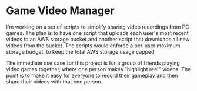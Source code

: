 # Game Video Manager

I'm working on a set of scripts to simplify sharing video recordings from PC
games. The plan is to have one script that uploads each user's most recent
videos to an AWS storage bucket and another script that downloads all new
videos from the bucket. The scripts would enforce a per-user maximum storage
budget, to keep the total AWS storage usage capped.

The immediate use case for this project is for a group of friends playing video
games together, where one person makes "highlight reel" videos. The point is to
make it easy for everyone to record their gameplay and then share their videos
with that one person.
